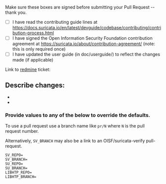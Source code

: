 Make sure these boxes are signed before submitting your Pull Request -- thank you.

- [ ] I have read the contributing guide lines at
   https://docs.suricata.io/en/latest/devguide/codebase/contributing/contribution-process.html
- [ ] I have signed the Open Information Security Foundation contribution agreement at
   https://suricata.io/about/contribution-agreement/ (note: this is only required once)
- [ ] I have updated the user guide (in doc/userguide/) to reflect the changes made (if applicable)

Link to [redmine](https://redmine.openinfosecfoundation.org/projects/suricata/issues) ticket:

Describe changes:
-
-
-

### Provide values to any of the below to override the defaults.

To use a pull request use a branch name like `pr/N` where `N` is the
pull request number.

Alternatively, `SV_BRANCH` may also be a link to an
OISF/suricata-verify pull-request.

```
SV_REPO=
SV_BRANCH=
SU_REPO=
SU_BRANCH=
LIBHTP_REPO=
LIBHTP_BRANCH=
```
